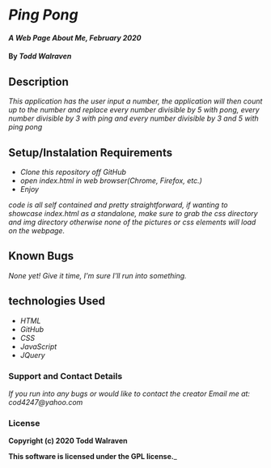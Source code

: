 # _**Ping Pong**_

#### _A Web Page About Me, February 2020_

#### By _**Todd Walraven**_

## Description

_This application has the user input a number, the application will then count up to the number and replace every number divisible by 5 with pong, every number divisible by 3 with ping and every number divisible by 3 and 5 with ping pong_

## Setup/Instalation Requirements

* _Clone this repository off GitHub_
* _open index.html in web browser(Chrome, Firefox, etc.)_
* _Enjoy_

_code is all self contained and pretty straightforward, if wanting to showcase index.html as a standalone, make sure to grab the css directory and img directory otherwise none of the pictures or css elements will load on the webpage._

## Known Bugs

_None yet! Give it time, I'm sure I'll run into something._

## technologies Used

* _HTML_
* _GitHub_
* _CSS_
* _JavaScript_
* _JQuery_

### Support and Contact Details

_If you run into any bugs or would like to contact the creator Email me at: cod4247@yahoo.com_

### License

**Copyright (c) 2020 Todd Walraven**

**This software is licensed under the GPL license.**_